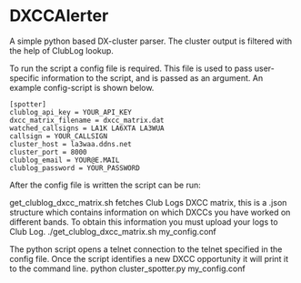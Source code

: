 # DXCCAlerter
A simple python based DX-cluster parser. The cluster output is filtered with the help of ClubLog lookup.

To run the script a config file is required. This file is used to pass user-specific information to the script, and is passed as an argument. An example config-script is shown below.

```
[spotter]
clublog_api_key = YOUR_API_KEY
dxcc_matrix_filename = dxcc_matrix.dat
watched_callsigns = LA1K LA6XTA LA3WUA
callsign = YOUR_CALLSIGN
cluster_host = la3waa.ddns.net
cluster_port = 8000
clublog_email = YOUR@E.MAIL
clublog_password = YOUR_PASSWORD
```

After the config file is written the script can be run:

get_clublog_dxcc_matrix.sh fetches Club Logs DXCC matrix, this is a .json structure which contains information on which DXCCs you have worked on different bands. To obtain this information you must upload your logs to Club Log.
./get_clublog_dxcc_matrix.sh my_config.conf

The python script opens a telnet connection to the telnet specified in the config file. Once the script identifies a new DXCC opportunity it will print it to the command line. 
python cluster_spotter.py my_config.conf

